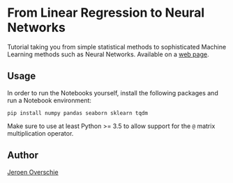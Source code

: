 # From Linear Regression to Neural Networks
Tutorial taking you from simple statistical methods to sophisticated Machine Learning methods such as Neural Networks. Available on a [web page](https://dunnkers.com/linear-regression-to-neural-networks).

## Usage
In order to run the Notebooks yourself, install the following packages and run a Notebook environment:

```shell
pip install numpy pandas seaborn sklearn tqdm
```

Make sure to use at least Python >= 3.5 to allow support for the `@` matrix multiplication operator.

## Author
[Jeroen Overschie](https://dunnkers.com/)